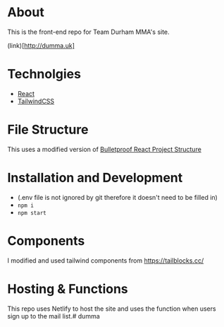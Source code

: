 # About
This is the front-end repo for Team Durham MMA's site.

 (link)[http://dumma.uk]

# Technolgies
- [React](https://reactjs.org/)
- [TailwindCSS](https://tailwindcss.com/)

# File Structure
This uses a modified version of [Bulletproof React Project Structure](https://github.com/alan2207/bulletproof-react/blob/master/docs/project-structure.md)

# Installation and Development
- (.env file is not ignored by git therefore it doesn't need to be filled in)
- `npm i`
- `npm start`

# Components
I modified and used tailwind components from https://tailblocks.cc/

# Hosting & Functions
This repo uses Netlify to host the site and uses the function when users sign up to the mail list.# dumma
